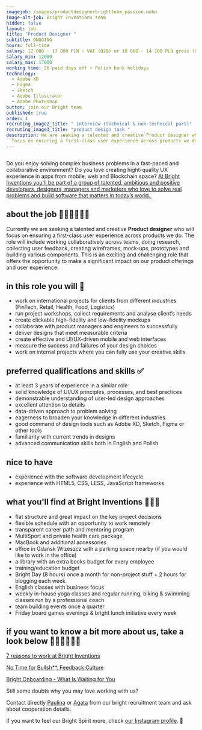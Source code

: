 ```yaml
---
imagejob: /images/productdesignerbrightteam_passion.webp
image-alt-job: Bright Inventions team
hidden: false
layout: job
title: "Product Designer "
subtitle: ONGOING
hours: full-time
salary: 12 000 - 17 000 PLN + VAT (B2B) or 10 000 - 14 100 PLN gross (UoP)
salary_min: 12000
salary_max: 17000
working time: 26 paid days off + Polish bank holidays
technology:
  - Adobe XD
  - Figma
  - Sketch
  - Adobe Illustrator
  - Adobe Photoshop
button: join our Bright team
published: true
order: 1
recruting_image2_title: " interview (technical & non-technical part)"
recruting_image3_title: "product design task "
description: We are seeking a talented and creative Product designer who will
  focus on ensuring a first-class user experience across products we do. Apply!
---
```

![]()

Do you enjoy solving complex business problems in a fast-paced and collaborative environment? Do you love creating hight-quality UX experience in apps from mobile, web and Blockchain space? [At Bright Inventions you'll be part of a group of talented, ambitious and positive developers, designers, managers and marketers who love to solve real problems and build software that matters in today’s world. ](https://brightinventions.pl/about-us/team/)


## about the job 🧑🏻‍🎨🧑🏻‍🎨

Currently we are seeking a talented and creative **Product designer** who will focus on ensuring a first-class user experience across products we do. The role will include working collaboratively across teams, doing research, collecting user feedback, creating wireframes, mock-ups, prototypes and building various components. This is an exciting and challenging role that offers the opportunity to make a significant impact on our product offerings and user experience.   

## in this role you will 🙌

* work on international projects for clients from different industries (FinTech, Retail, Health, Food, Logistics) 
* run project workshops, collect requirements and analyse client’s needs 
* create clickable high-fidelity and low-fidelity mockups
* collaborate with product managers and engineers to successfully
* deliver designs that meet measurable criteria
* create effective and UI/UX-driven mobile and web interfaces
* measure the success and failures of your design choices
* work on internal projects where you can fully use your creative skills 

## preferred qualifications and skills ✅

* at least 3 years of experience in a similar role
* solid knowledge of UI/UX principles, processes, and best practices
* demonstrable understanding of user-led design approaches
* excellent attention to details
* data-driven approach to problem solving
* eagerness to broaden your knowledge in different industries 
* good command of design tools such as Adobe XD, Sketch, Figma or other tools 
* familiarity with current trends in designs 
* advanced communication skills both in English and Polish

## nice to have 

* experience with the software development lifecycle
* experience with HTML5, CSS, LESS, JavaScript frameworks

## what you'll find at Bright Inventions 🚀🚀🚀

* flat structure and great impact on the key project decisions
* flexible schedule with an opportunity to work remotely 
* transparent career path and mentoring program
* MultiSport and private health care package
* MacBook and additional accessories
* office in Gdańsk Wrzeszcz with a parking space nearby (if you would like to work in the office) 
* a library with an extra books budget for every employee 
* training/education budget
* Bright Day (8 hours) once a month for non-project stuff + 2 hours for blogging each week 
* English classes with business focus
* weekly in-house yoga classes and regular running, biking & swimming classes run by a professional coach 
* team building events once a quarter 
* Friday board games evenings & bright lunch initiative every week 

## if you want to know a bit more about us, take a look below 🙋🏻‍♀️🙋🏻‍♂️ 

[7 reasons to work at Bright Inventions](https://brightinventions.pl/blog/reasons-to-join-bright)

[No Time for Bullsh**. Feedback Culture](https://brightinventions.pl/blog/no-time-for-bullshit-feedback-culture/)

[Bright Onboarding - What Is Waiting for You](https://brightinventions.pl/blog/how-to-make-your-onboarding-bright)

Still some doubts why you may love working with us?

Contact directly [Paulina](https://www.linkedin.com/in/paulina-trendel-666281175/) or [Agata](https://www.linkedin.com/in/agatamietli%C5%84ska/) from our bright recruitment team and ask about cooperation details.


If you want to feel our Bright Spirit more, check [our Instagram profile](https://www.instagram.com/bright_inventions/?hl=en). 🧡
